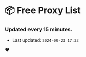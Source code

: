 # :package: Free Proxy List
### Updated every 15 minutes.

- Last updated: `2024-09-23 17:33`

:heart:
